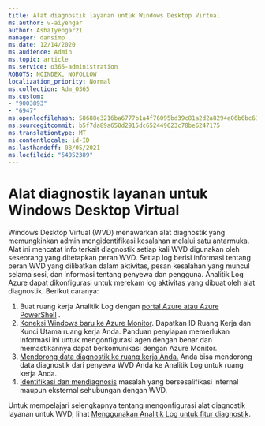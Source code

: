 ```yaml
---
title: Alat diagnostik layanan untuk Windows Desktop Virtual
ms.author: v-aiyengar
author: AshaIyengar21
manager: dansimp
ms.date: 12/14/2020
ms.audience: Admin
ms.topic: article
ms.service: o365-administration
ROBOTS: NOINDEX, NOFOLLOW
localization_priority: Normal
ms.collection: Adm_O365
ms.custom:
- "9003893"
- "6947"
ms.openlocfilehash: 58688e3216ba6777b1a4f76095bd39c81a2d2a8294e06b6bc61c7134f6d589f9
ms.sourcegitcommit: b5f7da89a650d2915dc652449623c78be6247175
ms.translationtype: MT
ms.contentlocale: id-ID
ms.lasthandoff: 08/05/2021
ms.locfileid: "54052389"
---
```

# <a name="service-diagnostics-tool-for-windows-virtual-desktop"></a>Alat diagnostik layanan untuk Windows Desktop Virtual

Windows Desktop Virtual (WVD) menawarkan alat diagnostik yang memungkinkan admin mengidentifikasi kesalahan melalui satu antarmuka. Alat ini mencatat info terkait diagnostik setiap kali WVD digunakan oleh seseorang yang ditetapkan peran WVD. Setiap log berisi informasi tentang peran WVD yang dilibatkan dalam aktivitas, pesan kesalahan yang muncul selama sesi, dan informasi tentang penyewa dan pengguna. Analitik Log Azure dapat dikonfigurasi untuk merekam log aktivitas yang dibuat oleh alat diagnostik. Berikut caranya:

1. Buat ruang kerja Analitik Log dengan [portal Azure atau Azure PowerShell](https://go.microsoft.com/fwlink/?linkid=2129500) . [](https://go.microsoft.com/fwlink/?linkid=2129501)
1. [Koneksi Windows baru ke Azure Monitor](https://go.microsoft.com/fwlink/?linkid=2129913). Dapatkan ID Ruang Kerja dan Kunci Utama ruang kerja Anda. Panduan penyiapan memerlukan informasi ini untuk mengonfigurasi agen dengan benar dan memastikannya dapat berkomunikasi dengan Azure Monitor.
1. [Mendorong data diagnostik ke ruang kerja Anda.](https://go.microsoft.com/fwlink/?linkid=2128284) Anda bisa mendorong data diagnostik dari penyewa WVD Anda ke Analitik Log untuk ruang kerja Anda.
1. [Identifikasi dan mendiagnosis](https://go.microsoft.com/fwlink/?linkid=2128338) masalah yang bersesalifikasi internal maupun eksternal sehubungan dengan WVD.

Untuk mempelajari selengkapnya tentang mengonfigurasi alat diagnostik layanan untuk WVD, lihat [Menggunakan Analitik Log untuk fitur diagnostik](https://go.microsoft.com/fwlink/?linkid=2128084).
